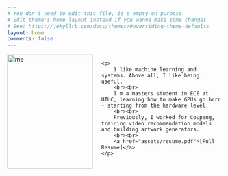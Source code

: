 ```yaml
---
# You don't need to edit this file, it's empty on purpose.
# Edit theme's home layout instead if you wanna make some changes
# See: https://jekyllrb.com/docs/themes/#overriding-theme-defaults
layout: home
comments: false
---
```


<div class="container" style="display: flex; justify-content: flex-end; width: 100%;">
    <img src="../images/me.jpg" alt="me" style="width:200px; height:267px; float:left; padding-right:20px;"/>

    <p>
        I like machine learning and systems. Above all, I like being useful.
        <br><br>
        I'm a masters student in ECE at UIUC, learning how to make GPUs go brrr - starting from the hardware level.
        <br><br>
        Previously, I worked for Coupang, training video recommendation models and building artwork generators.
        <br><br>
        <a href="assets/resume.pdf">[Full Resume]</a>
    </p>
</div>